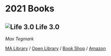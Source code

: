 # 2021 Books

## ![Life 3.0](https://covers.openlibrary.org/b/isbn/9781101946596-S.jpg) Life 3.0

*Max Tegmark*

[MA Library](https://library.minlib.net/search/i=9781101946596) / [Open Library](http://openlibrary.org/isbn/9781101946596) / [Book Shop](https://bookshop.org/books/life-3-0-being-human-in-the-age-of-artificial-intelligence/9781101970317) / [Amazon](https://smile.amazon.com/dp/1101970316)

